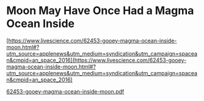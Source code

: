 # Moon May Have Once Had a Magma Ocean Inside

[https://www.livescience.com/62453-gooey-magma-ocean-inside-moon.html#?utm_source=applenews&utm_medium=syndication&utm_campaign=spacean&cmpid=an_space_2016](https://www.livescience.com/62453-gooey-magma-ocean-inside-moon.html#?utm_source=applenews&utm_medium=syndication&utm_campaign=spacean&cmpid=an_space_2016)

[62453-gooey-magma-ocean-inside-moon.pdf](Moon%20May%20Have%20Once%20Had%20a%20Magma%20Ocean%20Inside.assets/62453-gooey-magma-ocean-inside-moon.pdf)

